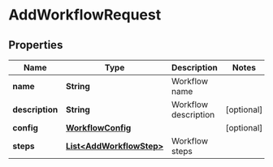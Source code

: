 

# AddWorkflowRequest


## Properties

| Name | Type | Description | Notes |
|------------ | ------------- | ------------- | -------------|
|**name** | **String** | Workflow name |  |
|**description** | **String** | Workflow description |  [optional] |
|**config** | [**WorkflowConfig**](WorkflowConfig.md) |  |  [optional] |
|**steps** | [**List&lt;AddWorkflowStep&gt;**](AddWorkflowStep.md) | Workflow steps |  |



